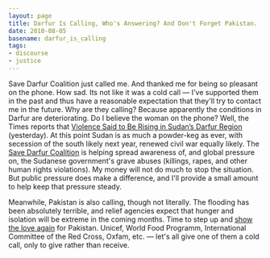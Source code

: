 ```yaml
---
layout: page
title: Darfur Is Calling, Who's Answering? And Don't Forget Pakistan.
date: 2010-08-05
basename: darfur_is_calling
tags:
- discourse
- justice
---
```


Save Darfur Coalition just called me. And thanked me for being so pleasant on
the phone. How sad. Its not like it was a cold call &mdash; I've supported them
in the past and thus have a reasonable expectation that they'll try to contact
me in the future. Why are they calling? Because apparently the conditions in
Darfur are deteriorating. Do I believe the woman on the phone? Well, the Times
reports that <a
href="http://www.nytimes.com/2010/08/05/world/africa/05sudan.html">Violence Said
to Be Rising in Sudan&#8217;s Darfur Region</a> (yesterday). At this point Sudan
is as much a powder-keg as ever, with secession of the south likely next year,
renewed civil war equally likely. The <a href="http://www.savedarfur.org">Save
Darfur Coalition</a> is helping spread awareness of, and global pressure on, the
Sudanese government's grave abuses (killings, rapes, and other human rights
violations). My money will not do much to stop the situation. But public
pressure does make a difference, and I'll provide a small amount to help keep
that pressure steady.

Meanwhile, Pakistan is also calling, though not literally. The flooding has been
absolutely terrible, and relief agencies expect that hunger and isolation will
be extreme in the coming months. Time to step up and <a
href="http://www.safnet.com/writing/archives/000108.html">show the love
again</a> for Pakistan. Unicef, World Food Programm, International Committee of
the Red Cross, Oxfam, etc. &mdash; let's all give one of them a cold call, only
to give rather than receive.
